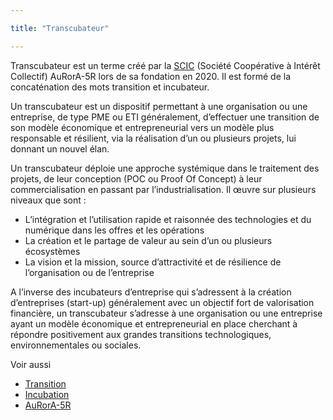 ```yaml
---

title: "Transcubateur"

---
```


Transcubateur est un terme créé par la [SCIC](https://www.google.com/url?q=https://fr.wikipedia.org/wiki/Incubateur_(%25C5%2593uf)&sa=D&ust=1611247323029000&usg=AOvVaw0XGgOgJPdcBppdQqCpB70Q) (Société Coopérative à Intérêt Collectif) AuRorA-5R lors de sa fondation en 2020. Il est formé de la concaténation des mots transition et incubateur.

Un transcubateur est un dispositif permettant à une organisation ou une entreprise, de type PME ou ETI généralement, d’effectuer une transition de son modèle économique et entrepreneurial vers un modèle plus responsable et résilient, via la réalisation d’un ou plusieurs projets, lui donnant un nouvel élan.

Un transcubateur déploie une approche systémique dans le traitement des projets, de leur conception (POC ou Proof Of Concept) à leur commercialisation en passant par l’industrialisation. Il œuvre sur plusieurs niveaux que sont :


* L’intégration et l’utilisation rapide et raisonnée des technologies et du numérique dans les offres et les opérations
* La création et le partage de valeur au sein d’un ou plusieurs écosystèmes
* La vision et la mission, source d’attractivité et de résilience de l’organisation ou de l’entreprise

A l’inverse des incubateurs d’entreprise qui s’adressent à la création d’entreprises (start-up) généralement avec un objectif fort de valorisation financière, un transcubateur s’adresse à une organisation ou une entreprise ayant un modèle économique et entrepreneurial en place cherchant à répondre positivement aux grandes transitions technologiques, environnementales ou sociales.

Voir aussi


* [Transition](https://www.google.com/url?q=https://fr.wikipedia.org/wiki/Transition&sa=D&ust=1611247323032000&usg=AOvVaw2IANCi4P22P6phFfO8QysW)
* [Incubation](https://www.google.com/url?q=https://fr.wikipedia.org/wiki/Incubation&sa=D&ust=1611247323033000&usg=AOvVaw1c5pGCILREY6v-FLIi3FQ4) 
* [AuRorA-5R](https://www.google.com/url?q=https://aurora-5r.fr/&sa=D&ust=1611247323033000&usg=AOvVaw3UZnu2kpictV5eK_O3MEvl) 

 

